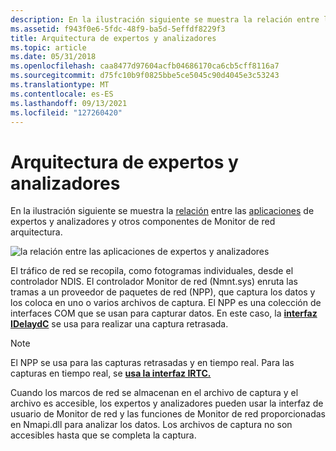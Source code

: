 ```yaml
---
description: En la ilustración siguiente se muestra la relación entre las aplicaciones de expertos y analizadores y otros componentes de la Monitor de red arquitectura.
ms.assetid: f943f0e6-5fdc-48f9-ba5d-5effdf8229f3
title: Arquitectura de expertos y analizadores
ms.topic: article
ms.date: 05/31/2018
ms.openlocfilehash: caa8477d97604acfb04686170ca6cb5cff8116a7
ms.sourcegitcommit: d75fc10b9f0825bbe5ce5045c90d4045e3c53243
ms.translationtype: MT
ms.contentlocale: es-ES
ms.lasthandoff: 09/13/2021
ms.locfileid: "127260420"
---
```

# <a name="expert-and-parser-architecture"></a>Arquitectura de expertos y analizadores

En la ilustración siguiente se muestra la [relación](experts.md) entre las [aplicaciones](parsers.md) de expertos y analizadores y otros componentes de Monitor de red arquitectura.

![la relación entre las aplicaciones de expertos y analizadores](images/nm-arch1.png)

El tráfico de red se recopila, como fotogramas individuales, desde el controlador NDIS. El controlador Monitor de red (Nmnt.sys) enruta las tramas a un proveedor de paquetes de red (NPP), que captura los datos y los coloca en uno o varios archivos de captura. El NPP es una colección de interfaces COM que se usan para capturar datos. En este caso, la [**interfaz IDelaydC**](idelaydc.md) se usa para realizar una captura retrasada.

> [!Note]  
> El NPP se usa para las capturas retrasadas y en tiempo real. Para las capturas en tiempo real, se [**usa la interfaz IRTC.**](irtc.md)

 

Cuando los marcos de red se almacenan en el archivo de captura y el archivo es accesible, los expertos y analizadores pueden usar la interfaz de usuario de Monitor de red y las funciones de Monitor de red proporcionadas en Nmapi.dll para analizar los datos. Los archivos de captura no son accesibles hasta que se completa la captura.

 

 



